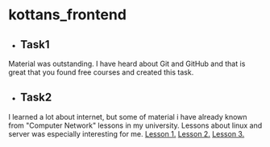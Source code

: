 # kottans_frontend
- ## Task1
Material was outstanding. I have heard about Git and GitHub and that is great that you found free courses and created this task.
- ## Task2
I learned a lot about internet, but some of material i have already known from "Computer Network" lessons in my university.
Lessons about linux and server was especially interesting for me.
[Lesson 1.](https://github.com/Nick9707/kottans_frontend/blob/master/Task_1/Screenshot%20from%202017-11-15%2000-56-34.png?raw=true)
[Lesson 2.](https://github.com/Nick9707/kottans_frontend/blob/master/Task_1/exersise2.png?raw=true)
[Lesson 3.](https://github.com/Nick9707/kottans_frontend/blob/master/Task_1/Screenshot%20from%202017-12-25%2020-09-45.png?raw=true)
